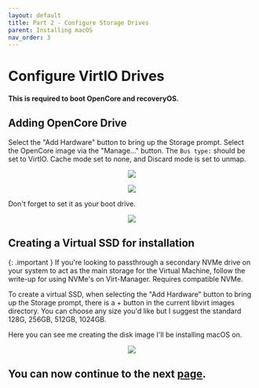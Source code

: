 ```yaml
---
layout: default
title: Part 2 - Configure Storage Drives
parent: Installing macOS
nav_order: 3
---
```


# Configure VirtIO Drives
#### This is required to boot OpenCore and recoveryOS.

## Adding OpenCore Drive

Select the "Add Hardware" button to bring up the Storage prompt. Select the OpenCore image via the "Manage..." button. The ``Bus type:`` should be set to VirtIO. Cache mode set to none, and Discard mode is set to unmap.

<p align="center">
  <img src="../../assets/VManAddVirtIOInstallation2.png">
</p>


<p align="center">
  <img src="../../assets/VManAddOpenCore1.png">
</p>

Don't forget to set it as your boot drive.

<p align="center">
  <img src="../../assets/VManAddOpenCore2.png">
</p>

## Creating a Virtual SSD for installation

{: .important }
If you're looking to passthrough a secondary NVMe drive on your system to act as the main storage for the Virtual Machine, follow the write-up for using NVMe's on Virt-Manager. Requires compatible NVMe.

To create a virtual SSD, when selecting the "Add Hardware" button to bring up the Storage prompt, there is a + button in the current libvirt images directory. You can choose any size you'd like but I suggest the standard 128G, 256GB, 512GB, 1024GB.

Here you can see me creating the disk image I'll be installing macOS on.

<p align="center">
  <img src="../../assets/VManAddVirtIOInstallation.png">
</p>

## You can now continue to the next <a href="03-ConfigNIC.html">page</a>.